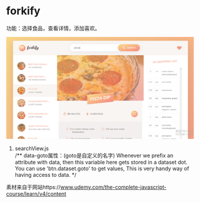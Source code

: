 # forkify
功能：选择食品，查看详情，添加喜欢。

<img src="/image/pic.png" width="900px" />

1. searchView.js <br/>
/**
    data-goto属性：(goto是自定义的名字)
    Whenever we prefix an attribute with data, then this variable here gets stored in a dataset dot.
    You can use 'btn.dataset.goto' to get values, This is very handy way of having access to data.
 */

素材来自于网站https://www.udemy.com/the-complete-javascript-course/learn/v4/content
